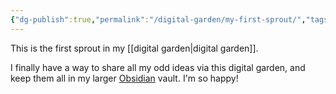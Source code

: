 ```yaml
---
{"dg-publish":true,"permalink":"/digital-garden/my-first-sprout/","tags":"gardenEntry","dgHomeLink":true,"dgPassFrontmatter":false}
---
```


This is the first sprout in my [[digital garden|digital garden]].

I finally have a way to share all my odd ideas via this digital garden, and keep them all in my larger [Obsidian](https://obsidian.md) vault.
I'm so happy! 